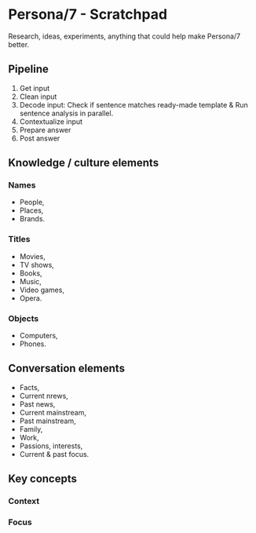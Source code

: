 # Persona/7 - Scratchpad

Research, ideas, experiments, anything that could help make Persona/7 better.

## Pipeline

1. Get input
2. Clean input
3. Decode input: Check if sentence matches ready-made template & Run sentence analysis in parallel.
4. Contextualize input
5. Prepare answer
6. Post answer

## Knowledge / culture elements

### Names

- People,
- Places,
- Brands.

### Titles

- Movies,
- TV shows,
- Books,
- Music,
- Video games,
- Opera.

### Objects

- Computers,
- Phones.

## Conversation elements

- Facts,
- Current nrews,
- Past news,
- Current mainstream,
- Past mainstream,
- Family,
- Work,
- Passions, interests,
- Current & past focus.

## Key concepts

### Context

### Focus
